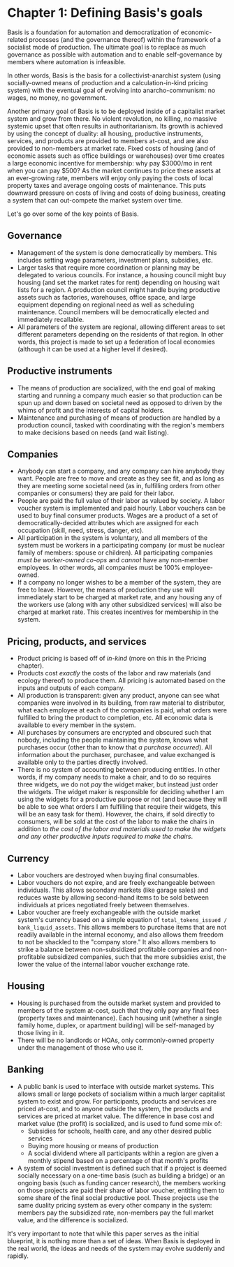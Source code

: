 # Chapter 1: Defining Basis's goals

Basis is a foundation for automation and democratization of economic-related processes (and the governance thereof) within the framework of a socialist mode of production. The ultimate goal is to replace as much governance as possible with automation and to enable self-governance by members where automation is infeasible.

In other words, Basis is the basis for a collectivist-anarchist system (using socially-owned means of production and a calculation-in-kind pricing system) with the eventual goal of evolving into anarcho-communism: no wages, no money, no government.

Another primary goal of Basis is to be deployed inside of a capitalist market system and grow from there. No violent revolution, no killing, no massive systemic upset that often results in authoritarianism. Its growth is achieved by using the concept of duality: all housing, productive instruments, services, and products are provided to members at-cost, and are also provided to non-members at market rate. Fixed costs of housing (and of economic assets such as office buildings or warehouses) over time creates a large economic incentive for membership: why pay $3000/mo in rent when you can pay $500? As the market continues to price these assets at an ever-growing rate, members will enjoy only paying the costs of local property taxes and average ongoing costs of maintenance. This puts downward pressure on costs of living and costs of doing business, creating a system that can out-compete the market system over time.

Let's go over some of the key points of Basis.

## Governance

- Management of the system is done democratically by members. This includes setting wage parameters, investment plans, subsidies, etc.
- Larger tasks that require more coordination or planning may be delegated to various councils. For instance, a housing council might buy housing (and set the market rates for rent) depending on housing wait lists for a region. A production council might handle buying productive assets such as factories, warehouses, office space, and large equipment depending on regional need as well as scheduling maintenance. Council members will be democratically elected and immediately recallable.
- All parameters of the system are regional, allowing different areas to set different parameters depending on the residents of that region. In other words, this project is made to set up a federation of local economies (although it can be used at a higher level if desired).

## Productive instruments

- The means of production are socialized, with the end goal of making starting and running a company much easier so that production can be spun up and down based on societal need as opposed to driven by the whims of profit and the interests of capital holders.
- Maintenance and purchasing of means of production are handled by a production council, tasked with coordinating with the region's members to make decisions based on needs (and wait listing).

## Companies

- Anybody can start a company, and any company can hire anybody they want. People are free to move and create as they see fit, and as long as they are meeting some societal need (as in, fulfilling orders from other companies or consumers) they are paid for their labor.
- People are paid the full value of their labor as valued by society. A labor voucher system is implemented and paid hourly. Labor vouchers can be used to buy final consumer products. Wages are a product of a set of democratically-decided attributes which are assigned for each occupation (skill, need, stress, danger, etc).
- All participation in the system is voluntary, and all members of the system must be workers in a participating company (or must be nuclear family of members: spouse or children). All participating companies *must be worker-owned co-ops* and *cannot* have any non-member employees. In other words, all companies must be 100% employee-owned.
- If a company no longer wishes to be a member of the system, they are free to leave. However, the means of production they use will immediately start to be charged at market rate, and any housing any of the workers use (along with any other subsidized services) will also be charged at market rate. This creates incentives for membership in the system.

## Pricing, products, and services

- Product pricing is based off of *in-kind* (more on this in the Pricing chapter).
- Products cost *exactly* the costs of the labor and raw materials (and ecology thereof) to produce them. All pricing is automated based on the inputs and outputs of each company.
- All production is transparent: given any product, anyone can see what companies were involved in its building, from raw material to distributor, what each employee at each of the companies is paid, what orders were fulfilled to bring the product to completion, etc. All economic data is available to every member in the system.
- All purchases by consumers are encrypted and obscured such that nobody, including the people maintaining the system, knows what purchases occur (other than to know that *a purchase occurred*). All information about the purchaser, purchasee, and value exchanged is available only to the parties directly involved.
- There is no system of accounting between producing entities. In other words, if my company needs to make a chair, and to do so requires three widgets, we do not *pay* the widget maker, but instead just order the widgets. The widget maker is responsible for deciding whether I am using the widgets for a productive purpose or not (and because they will be able to see what orders I am fulfilling that require their widgets, this will be an easy task for them). However, the chairs, if sold directly to consumers, will be sold at the cost of the labor to make the chairs in addition to *the cost of the labor and materials used to make the widgets and any other productive inputs required to make the chairs*.

## Currency

- Labor vouchers are destroyed when buying final consumables.
- Labor vouchers do not expire, and are freely exchangeable between individuals. This allows secondary markets (like garage sales) and reduces waste by allowing second-hand items to be sold between individuals at prices negotiated freely between themselves.
- Labor voucher are freely exchangeable with the outside market system's currency based on a simple equation of `total_tokens_issued / bank_liquid_assets`. This allows members to purchase items that are not readily available in the internal economy, and also allows them freedom to not be shackled to the "company store." It also allows members to strike a balance between non-subsidized profitable companies and non-profitable subsidized companies, such that the more subsidies exist, the lower the value of the internal labor voucher exchange rate.

## Housing

- Housing is purchased from the outside market system and provided to members of the system at-cost, such that they only pay any final fees (property taxes and maintenance). Each housing unit (whether a single family home, duplex, or apartment building) will be self-managed by those living in it.
- There will be no landlords or HOAs, only commonly-owned property under the management of those who use it.

## Banking

- A public bank is used to interface with outside market systems. This allows small or large pockets of socialism within a much larger capitalist system to exist and grow. For participants, products and services are priced at-cost, and to anyone outside the system, the products and services are priced at market value. The difference in base cost and market value (the profit) is socialized, and is used to fund some mix of:
  - Subsidies for schools, health care, and any other desired public services
  - Buying more housing or means of production
  - A social dividend where all participants within a region are given a monthly stipend based on a percentage of that month's profits
- A system of social investment is defined such that if a project is deemed socially necessary on a one-time basis (such as building a bridge) or an ongoing basis (such as funding cancer research), the members working on those projects are paid their share of labor voucher, entitling them to some share of the final social productive pool. These projects use the same duality pricing system as every other company in the system: members pay the subsidized rate, non-members pay the full market value, and the difference is socialized.

It's very important to note that while this paper serves as the initial blueprint, it is nothing more than a set of ideas. When Basis is deployed in the real world, the ideas and needs of the system may evolve suddenly and rapidly.

